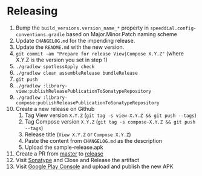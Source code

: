 # Releasing

1. Bump the `build_versions.version_name_*` property in `speeddial.config-conventions.gradle` based on Major.Minor.Patch naming scheme
2. Update `CHANGELOG.md` for the impending release.
3. Update the `README.md` with the new version.
4. `git commit -am "Prepare for release View|Compose X.Y.Z"` (where X.Y.Z is the version you set in step 1)
5. `./gradlew spotlessApply check`
6. `./gradlew clean assembleRelease bundleRelease`
7. `git push`
8. `./gradlew :library-view:publishReleasePublicationToSonatypeRepository`
9. `./gradlew :library-compose:publishReleasePublicationToSonatypeRepository`
10. Create a new release on Github
     1. Tag View version `X.Y.Z` (`git tag -s view-X.Y.Z && git push --tags`)
     2. Tag Compose version `X.Y.Z` (`git tag -s compose-X.Y.Z && git push --tags`)
     3. Release title (`View X.Y.Z` or `Compose X.Y.Z`)
     4. Paste the content from `CHANGELOG.md` as the description
     5. Upload the sample-release.apk
11. Create a PR from [master](../../tree/master) to [release](../../tree/release)
12. Visit [Sonatype](https://s01.oss.sonatype.org/#stagingRepositories) and Close and Release the artifact
13. Visit [Google Play Console](https://play.google.com/apps/publish/) and upload and publish the new APK

